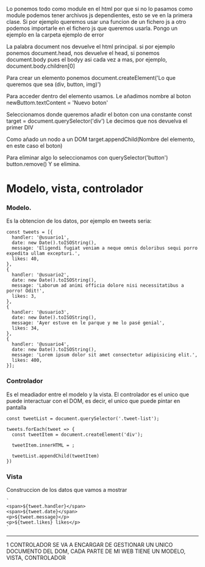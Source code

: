 
Lo ponemos todo como module en el html por que si no lo pasamos como module podemos tener archivos js dependientes, esto se ve en la primera clase.
Si por ejemplo queremos usar una funcion de un fichero js a otro podemos importarle en el fichero js que queremos usarla.
Pongo un ejemplo en la carpeta ejemplo de error

La palabra document nos devuelve el html principal. si por ejemplo ponemos document.head, nos devuelve el head, si ponemos document.body pues el bodyy asi cada vez a mas, por ejemplo, document.body.children[0]

Para crear un elemento ponemos
document.createElement('Lo que queremos que sea (div, button, img)')

Para acceder dentro del elemento usamos. Le añadimos nombre al boton
newButtom.textContent = 'Nuevo boton'

Seleccionamos donde queremos añadir el boton con una constante
const target = document.querySelector('div') Le decimos que nos devuelva el primer DIV

Como añado un nodo a un DOM
target.appendChild(Nombre del elemento, en este caso el boton)

Para eliminar algo lo seleccionamos con querySelector('button')
button.remove() Y se elimina.

# Modelo, vista, controlador

### Modelo.
Es la obtencion de los datos, por ejemplo en tweets seria:
```
const tweets = [{
  handler: '@usuario1',
  date: new Date().toISOString(),
  message: 'Eligendi fugiat veniam a neque omnis doloribus sequi porro expedita ullam excepturi.',
  likes: 40,
},
{
  handler: '@usuario2',
  date: new Date().toISOString(),
  message: 'Laborum ad animi officia dolore nisi necessitatibus a porro! Odit!',
  likes: 3,
},
{
  handler: '@usuario3',
  date: new Date().toISOString(),
  message: 'Ayer estuve en le parque y me lo pasé genial',
  likes: 34,
},
{
  handler: '@usuario4',
  date: new Date().toISOString(),
  message: 'Lorem ipsum dolor sit amet consectetur adipisicing elit.',
  likes: 400,
}];
```

### Controlador
Es el meadiador entre el modelo y la vista. El controlador es el unico que puede interactuar con el DOM, es decir, el unico que puede pintar en pantalla
```
const tweetList = document.querySelector('.tweet-list');

tweets.forEach(tweet => {
  const tweetItem = document.createElement('div');

  tweetItem.innerHTML = ;

  tweetList.appendChild(tweetItem)
})
```

### Vista
Construccion de los datos que vamos a mostrar
```
`
<span>${tweet.handler}</span>
<span>${tweet.date}</span>
<p>${tweet.message}</p>
<p>${tweet.likes} likes</p>
`
```

-----------------------------------

1  CONTROLADOR SE VA A ENCARGAR DE GESTIONAR UN UNICO DOCUMENTO DEL DOM, CADA PARTE DE MI WEB TIENE UN MODELO, VISTA, CONTROLADOR